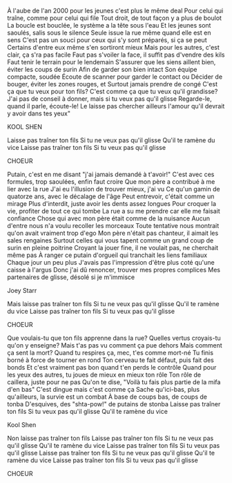  À l'aube de l'an 2000 pour les jeunes c'est plus le même deal Pour celui qui traîne, comme pour celui qui file Tout droit, de tout façon y a plus de boulot La boucle est bouclée, le système a la tête sous l'eau Et les jeunes sont saoulés, salis sous le silence Seule issue la rue même quand elle est en sens C'est pas un souci pour ceux qui s'y sont préparés, si ça se peut Certains d'entre eux même s'en sortiront mieux Mais pour les autres, c'est clair, ça s'ra pas facile Faut pas s'voiler la face, il suffit pas d'vendre des kils Faut tenir le terrain pour le lendemain S'assurer que les siens aillent bien, éviter les coups de surin Afin de garder son bien intact Son équipe compacte, soudée Écoute de scanner pour garder le contact ou Décider de bouger, éviter les zones rouges, et Surtout jamais prendre de congé C'est ça que tu veux pour ton fils? C'est comme ça que tu veux qu'il grandisse? J'ai pas de conseil à donner, mais si tu veux pas qu'il glisse Regarde-le, quand il parle, écoute-le! Le laisse pas chercher ailleurs l'amour qu'il devrait y avoir dans tes yeux"

KOOL SHEN

Laisse pas traîner ton fils Si tu ne veux pas qu'il glisse Qu'il te ramène du vice Laisse pas traîner ton fils Si tu veux pas qu'il glisse

CHOEUR

Putain, c'est en me disant "j'ai jamais demandé à t'avoir!" C'est avec ces formules, trop saoulées, enfin faut croire Que mon père a contribué à me lier avec la rue J'ai eu l'illusion de trouver mieux, j'ai vu Ce qu'un gamin de quatorze ans, avec le décalage de l'âge Peut entrevoir, c'était comme un mirage Plus d'interdit, juste avoir les dents assez longues Pour croquer la vie, profiter de tout ce qui tombe La rue a su me prendre car elle me faisait confiance Chose qui avec mon père était comme de la nuisance Aucun d'entre nous n'a voulu recoller les morceaux Toute tentative nous montrait qu'on avait vraiment trop d'ego Mon père n'était pas chanteur, il aimait les sales rengaines Surtout celles qui vous tapent comme un grand coup de surin en pleine poitrine Croyant la jouer fine, il ne voulait pas, ne cherchait même pas À ranger ce putain d'orgueil qui tranchait les liens familiaux Chaque jour un peu plus J'avais pas l'impression d'être plus coté qu'une caisse à l'argus Donc j'ai dû renoncer, trouver mes propres complices Mes partenaires de glisse, désolé si je m'immisce

Joey Starr

Mais laisse pas traîner ton fils
Si tu ne veux pas qu'il glisse
Qu'il te ramène du vice
Laisse pas traîner ton fils
Si tu veux pas qu'il glisse

CHOEUR

Que voulais-tu que ton fils apprenne dans la rue?
Quelles vertus croyais-tu qu'on y enseigne?
Mais t'as pas vu comment ça pue dehors
Mais comment ça sent la mort?
Quand tu respires ça, mec, t'es comme mort-né
Tu finis borné à force de tourner en rond
Ton cerveau te fait défaut, puis fait des bonds
Et c'est vraiment pas bon quand t'en perds le contrôle
Quand pour les yeux des autres, tu joues de mieux en mieux ton rôle
Ton rôle de caillera, juste pour ne pas
Qu'on te dise, "Voilà tu fais plus partie de la mifa d'en bas"
C'est dingue mais c'est comme ça
Sache qu'ici-bas, plus qu'ailleurs, la survie est un combat
À base de coups bas, de coups de tonba
D'esquives, des "shta-pow!" de putains de stonba
Laisse pas traîner ton fils
Si tu veux pas qu'il glisse
Qu'il te ramène du vice

Kool Shen

Non laisse pas traîner ton fils
Laisse pas traîner ton fils
Si tu ne veux pas qu'il glisse
Qu'il te ramène du vice
Laisse pas traîner ton fils
Si tu veux pas qu'il glisse
Laisse pas traîner ton fils
Si tu ne veux pas qu'il glisse
Qu'il te ramène du vice
Laisse pas traîner ton fils
Si tu veux pas qu'il glisse

CHOEUR
